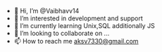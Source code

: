 - 👋 Hi, I’m @Vaibhavv14
- 👀 I’m interested in development and support
- 🌱 I’m currently learning Unix,SQL additionally JS
- 💞️ I’m looking to collaborate on ...
- 📫 How to reach me aksv7330@gmail.com

<!---
Vaibhavv14/Vaibhavv14 is a ✨ special ✨ repository because its `README.md` (this file) appears on your GitHub profile.
You can click the Preview link to take a look at your changes.
--->
